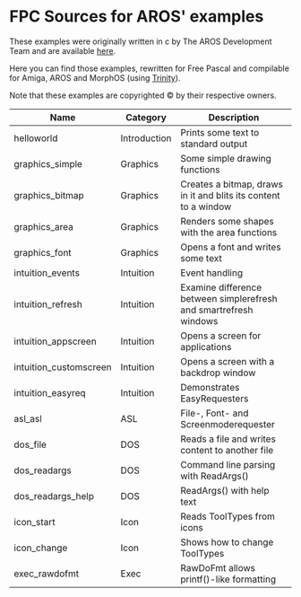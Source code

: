 
FPC Sources for AROS' examples
==============================

These examples were originally written in c by The AROS Development Team and are available [here](http://www.aros.org/documentation/developers/samples.php).

Here you can find those examples, rewritten for Free Pascal and compilable
for Amiga, AROS and MorphOS (using [Trinity](https://github.com/magorium/fpc-triforce/tree/master/Base/Trinity)).

Note that these examples are copyrighted :copyright: by their respective owners.


| Name                   | Category     | Description                                                       |
| ---------------------- | ------------ | ----------------------------------------------------------------- |
| helloworld             | Introduction | Prints some text to standard output                               |
| graphics_simple        | Graphics     | Some simple drawing functions                                     |
| graphics_bitmap        | Graphics     | Creates a bitmap, draws in it and blits its content to a window   |
| graphics_area          | Graphics     | Renders some shapes with the area functions                       |
| graphics_font          | Graphics     | Opens a font and writes some text                                 |
| intuition_events       | Intuition    | Event handling                                                    |
| intuition_refresh      | Intuition    | Examine difference between simplerefresh and smartrefresh windows |
| intuition_appscreen    | Intuition    | Opens a screen for applications                                   |
| intuition_customscreen | Intuition    | Opens a screen with a backdrop window                             |
| intuition_easyreq      | Intuition    | Demonstrates EasyRequesters                                       |
| asl_asl                | ASL          | File-, Font- and Screenmoderequester                              |
| dos_file               | DOS          | Reads a file and writes content to another file                   |
| dos_readargs           | DOS          | Command line parsing with ReadArgs()                              |
| dos_readargs_help      | DOS          | ReadArgs() with help text                                         |
| icon_start             | Icon         | Reads ToolTypes from icons                                        |
| icon_change            | Icon         | Shows how to change ToolTypes                                     |
| exec_rawdofmt          | Exec         | RawDoFmt allows printf()-like formatting                          |
